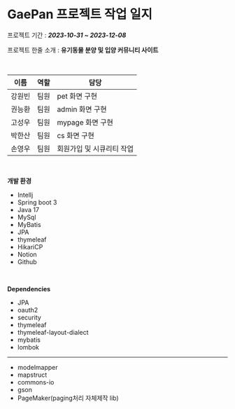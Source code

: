 # GaePan 프로젝트 작업 일지

프로젝트 기간 : **_2023-10-31 ~ 2023-12-08_**

프로젝트 한줄 소개 : __유기동물 분양 및 입양 커뮤니티 사이트__

<br/>

| 이름 | 역할 | 담당 |
| --- | --- | --- |
| 강원빈 | 팀원 | pet 화면 구현 |
| 권능환 | 팀원 | admin 화면 구현 |
| 고성우 | 팀원 | mypage 화면 구현 |
| 박한산 | 팀원 | cs 화면 구현 |
| 손영우 | 팀원 | 회원가입 및 시큐리티 작업 |

<br/>

**개발 환경**
- Intellj
- Spring boot 3
- Java 17
- MySql
- MyBatis
- JPA
- thymeleaf
- HikariCP
- Notion
- Github

<br/>

**Dependencies**
- JPA
- oauth2
- security
- thymeleaf
- thymeleaf-layout-dialect
- mybatis
- lombok
--------------
- modelmapper
- mapstruct
- commons-io
- gson
- PageMaker(paging처리 자체제작 lib)
